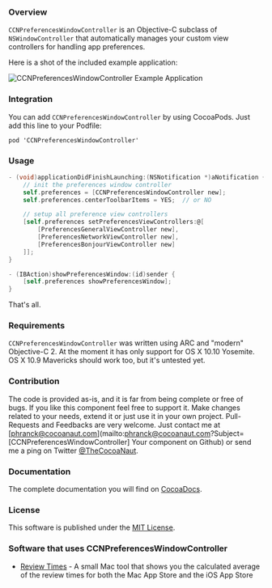 
### Overview

`CCNPreferencesWindowController` is an Objective-C subclass of `NSWindowController` that automatically manages your custom view controllers for handling app preferences. 

Here is a shot of the included example application:

![CCNPreferencesWindowController Example Application](https://dl.dropbox.com/u/34133216/WebImages/Github/CCNPreferencesWindowController.gif)


### Integration

You can add `CCNPreferencesWindowController` by using CocoaPods. Just add this line to your Podfile:

```
pod 'CCNPreferencesWindowController'
```


### Usage

```Objective-C
- (void)applicationDidFinishLaunching:(NSNotification *)aNotification {
    // init the preferences window controller
    self.preferences = [CCNPreferencesWindowController new];
    self.preferences.centerToolbarItems = YES;	// or NO

    // setup all preference view controllers
    [self.preferences setPreferencesViewControllers:@[
        [PreferencesGeneralViewController new],
        [PreferencesNetworkViewController new],
        [PreferencesBonjourViewController new]
    ]];
}

- (IBAction)showPreferencesWindow:(id)sender {
    [self.preferences showPreferencesWindow];
}

```

That's all.


### Requirements

`CCNPreferencesWindowController` was written using ARC and "modern" Objective-C 2. At the moment it has only support for OS X 10.10 Yosemite. OS X 10.9 Mavericks should work too, but it's untested yet.


### Contribution

The code is provided as-is, and it is far from being complete or free of bugs. If you like this component feel free to support it. Make changes related to your needs, extend it or just use it in your own project. Pull-Requests and Feedbacks are very welcome. Just contact me at [phranck@cocoanaut.com](mailto:phranck@cocoanaut.com?Subject=[CCNPreferencesWindowController] Your component on Github) or send me a ping on Twitter [@TheCocoaNaut](http://twitter.com/TheCocoaNaut). 


### Documentation
The complete documentation you will find on [CocoaDocs](http://cocoadocs.org/docsets/CCNPreferencesWindowController/).


### License
This software is published under the [MIT License](http://cocoanaut.mit-license.org).


### Software that uses CCNPreferencesWindowController

* [Review Times](http://reviewtimes.cocoanaut.com) - A small Mac tool that shows you the calculated average of the review times for both the Mac App Store and the iOS App Store

